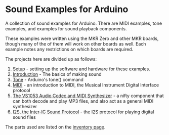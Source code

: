 # Sound Examples for Arduino

A collection of sound examples for Arduino. There are MIDI examples, tone examples, and examples for sound playback components.

These examples were written using the MKR Zero and other MKR boards, though many of the of them will work on other boards as well. Each example notes any restrictions on which boards are required. 

The projects here are divided up as follows:

1. [Setup](setup.md) - setting up the software and hardware for these examples.
2. [Introduction](sound-basics.md) - The basics of making sound
3. [Tone](tone.md) - Arduino's tone() command
4. [MIDI](midi.md) - an introduction to MIDI, the Musical Instrument Digital Interface protocol
5. [The VS1053 Audio Codec and MIDI Synthesizer](vs1053.md) - a nifty component that can both decode and play MP3 files, and also act as a general MIDI synthesizer
6. [I2S, the Inter-IC Sound Protocol](i2s.md) - the I2S protocol for playing digital sound files

The parts used are listed on the [inventory page](inventory.md).

